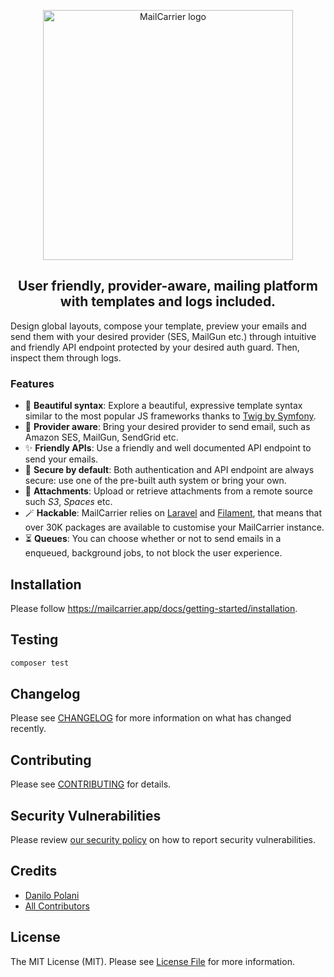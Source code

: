 <p align="center">
    <picture>
        <source media="(prefers-color-scheme: dark)" srcset="https://mailcarrier.app/images/logos/logo-light.png">
        <img src="https://mailcarrier.app/images/logos/logo-dark.png" alt="MailCarrier logo" width="400">
    </picture>
</p>

<h2 align="center">User friendly, provider-aware, mailing platform with templates and logs included.</h2>


Design global layouts, compose your template, preview your emails and send them with your desired provider (SES, MailGun etc.) through intuitive and friendly API endpoint protected by your desired auth guard. Then, inspect them through logs.  

### Features

- 🎨 **Beautiful syntax**: Explore a beautiful, expressive template syntax similar to the most popular JS frameworks thanks to [Twig by Symfony](https://twig.symfony.com).
- 🧩 **Provider aware**: Bring your desired provider to send email, such as Amazon SES, MailGun, SendGrid etc.  
- ✨ **Friendly APIs**: Use a friendly and well documented API endpoint to send your emails.
- 🔐 **Secure by default**: Both authentication and API endpoint are always secure: use one of the pre-built auth system or bring your own.
- 📎  **Attachments**: Upload or retrieve attachments from a remote source such *S3*, *Spaces* etc.
- 🪄 **Hackable**: MailCarrier relies on [Laravel](https://laravel.com/) and [Filament](https://filamentphp.com/), that means that over 30K packages are available to customise your MailCarrier instance.
- ⏳ **Queues**: You can choose whether or not to send emails in a enqueued, background jobs, to not block the user experience.  

## Installation

Please follow https://mailcarrier.app/docs/getting-started/installation.

## Testing

```bash
composer test
```

## Changelog

Please see [CHANGELOG](CHANGELOG.md) for more information on what has changed recently.

## Contributing

Please see [CONTRIBUTING](https://github.com/mailcarrierapp/.github/blob/master/CONTRIBUTING.md) for details.

## Security Vulnerabilities

Please review [our security policy](../../security/policy) on how to report security vulnerabilities.

## Credits

- [Danilo Polani](https://github.com/danilopolani)
- [All Contributors](../../contributors)

## License

The MIT License (MIT). Please see [License File](LICENSE.md) for more information.
